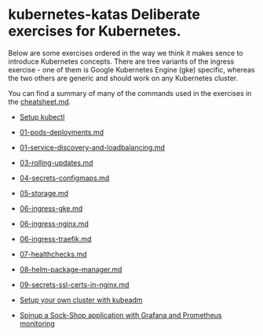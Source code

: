 # kubernetes-katas Deliberate exercises for Kubernetes.

Below are some exercises ordered in the way we think it makes sence to introduce
Kubernetes concepts.  There are tree variants of the ingress exercise - one of
them is Google Kubernetes Engine (gke) specific, whereas the two others are
generic and should work on any Kubernetes cluster.

You can find a summary of many of the commands used in the exercises in the
[cheatsheet.md](cheatsheet.md).

* [Setup kubectl](00-setup-kubectl.md)
* [01-pods-deployments.md](01-pods-deployments.md)
* [01-service-discovery-and-loadbalancing.md](01-service-discovery-and-loadbalancing.md)
* [03-rolling-updates.md](03-rolling-updates.md)
* [04-secrets-configmaps.md](04-secrets-configmaps.md)
* [05-storage.md](05-storage.md)
* [06-ingress-gke.md](06-ingress-gke.md)
* [06-ingress-nginx.md](06-ingress-nginx.md)
* [06-ingress-traefik.md](06-ingress-traefik.md)
* [07-healthchecks.md](07-healthchecks.md)
* [08-helm-package-manager.md](08-helm-package-manager.md)
* [09-secrets-ssl-certs-in-nginx.md](09-secrets-ssl-certs-in-nginx.md)

* [Setup your own cluster with kubeadm](beyond-this-course-setting-up-your-own.md)
* [Spinup a Sock-Shop application with Grafana and Prometheus monitoring](sock-shop/README.md)